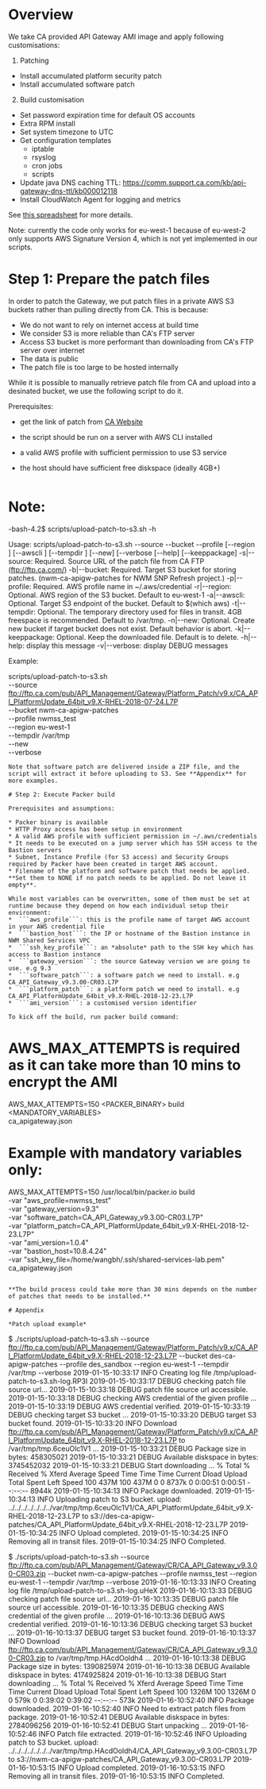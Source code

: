 # Overview

We take CA provided API Gateway AMI image and apply following customisations:

1. Patching
  * Install accumulated platform security patch
  * Install accumulated software patch
2. Build customisation 
  * Set password expiration time for default OS accounts
  * Extra RPM install
  * Set system timezone to UTC
  * Get configuration templates
    - iptable
    - rsyslog 
    - cron jobs
    - scripts
  * Update java DNS caching TTL: https://comm.support.ca.com/kb/api-gateway-dns-ttl/kb000012118
  * Install CloudWatch Agent for logging and metrics

See [this spreadsheet](https://collab.rbsres01.net/teams/destt-r2bf0f1y/Projects/Team%20Documents/Channels/Channels%20Engineering/SDP/CA-APIGW_v9.3%20build%20analysis.xlsx) for more details.

Note: currently the code only works for eu-west-1 because of eu-west-2 only supports AWS Signature Version 4, which is not yet implemented in our scripts.

# Step 1: Prepare the patch files

In order to patch the Gateway, we put patch files in a private AWS S3 buckets rather than pulling directly from CA. This is because:

* We do not want to rely on internet access at build time 
* We consider S3 is more reliable than CA's FTP server
* Access S3 bucket is more performant than downloading from CA's FTP server over internet
* The data is public 
* The patch file is too large to be hosted internally

While it is possible to manually retrieve patch file from CA and upload into a desinated bucket, we use the following script to do it. 

Prerequisites:
* get the link of patch from [CA Website](https://support.ca.com/us/product-content/recommended-reading/technical-document-index/ca-api-gateway-solutions-and-patches.html)
* the script should be run on a server with AWS CLI installed
* a valid AWS profile with sufficient permission to use S3 service
* the host should have sufficient free diskspace (ideally 4GB+)


  ```
# Note: 
-bash-4.2$ scripts/upload-patch-to-s3.sh -h

  Usage: scripts/upload-patch-to-s3.sh --source <patch file source url> --bucket <bucket> --profile <aws profile name> [--region <aws region>] [--awscli <aws cli>] [--tempdir <temp directory>] [--new] [--verbose [--help] [--keeppackage]
    -s|--source: Required. Source URL of the patch file from CA FTP (ftp://ftp.ca.com/)
    -b|--bucket: Required. Target S3 bucket for storing patches. (nwm-ca-apigw-patches for NWM SNP Refresh project.)
    -p|--profile: Required. AWS profile name in ~/.aws/credential
    -r|--region: Optional. AWS region of the S3 bucket. Default to eu-west-1
    -a|--awscli: Optional. Target S3 endpoint of the bucket. Default to $(which aws)
    -t|--tempdir: Optional. The temporary directory used for files in transit. 4GB freespace is recommended. Default to /var/tmp.
    -n|--new: Optional. Create new bucket if target bucket does not exist. Default behavior is abort.
    -k|--keeppackage: Optional. Keep the downloaded file. Default is to delete.
    -h|--help: display this message
    -v|--verbose: display DEBUG messages

  Example:

 scripts/upload-patch-to-s3.sh \
    --source ftp://ftp.ca.com/pub/API_Management/Gateway/Platform_Patch/v9.x/CA_API_PlatformUpdate_64bit_v9.X-RHEL-2018-07-24.L7P \
    --bucket nwm-ca-apigw-patches \
    --profile nwmss_test \
    --region eu-west-1 \
    --tempdir /var/tmp \
    --new \
    --verbose

  ```
Note that software patch are delivered inside a ZIP file, and the script will extract it before uploading to S3. See **Appendix** for more examples.

# Step 2: Execute Packer build

Prerequisites and assumptions:

* Packer binary is available 
* HTTP Proxy access has been setup in environment
* A valid AWS profile with sufficient permission in ~/.aws/credentials
* It needs to be executed on a jump server which has SSH access to the Bastion servers
* Subnet, Instance Profile (for S3 access) and Security Groups required by Packer have been created in target AWS account.
* Filename of the platform and software patch that needs be applied. **Set them to NONE if no patch needs to be applied. Do not leave it empty**.

While most variables can be overwritten, some of them must be set at runtime because they depend on how each individual setup their environment:
*  ```aws_profile```: this is the profile name of target AWS account in your AWS credential file
*  ```bastion_host```: the IP or hostname of the Bastion instance in NWM Shared Services VPC
*  ```ssh_key_profile```: an *absolute* path to the SSH key which has access to Bastion instance
*  ```gateway_version```: the source Gateway version we are going to use. e.g 9.3
*  ```software_patch```: a software patch we need to install. e.g CA_API_Gateway_v9.3.00-CR03.L7P
*  ```platform_patch```: a platform patch we need to install. e.g CA_API_PlatformUpdate_64bit_v9.X-RHEL-2018-12-23.L7P
*  ```ami_version```: a customised version identifier

To kick off the build, run packer build command:
```
# AWS_MAX_ATTEMPTS is required as it can take more than 10 mins to encrypt the AMI
AWS_MAX_ATTEMPTS=150 <PACKER_BINARY> build \
  <MANDATORY_VARIABLES>\
  ca_apigateway.json 

# Example with mandatory variables only:
AWS_MAX_ATTEMPTS=150 /usr/local/bin/packer.io build \
  -var "aws_profile=nwmss_test" \
  -var "gateway_version=9.3" \
  -var "software_patch=CA_API_Gateway_v9.3.00-CR03.L7P" \
  -var "platform_patch=CA_API_PlatformUpdate_64bit_v9.X-RHEL-2018-12-23.L7P" \
  -var "ami_version=1.0.4" \
  -var "bastion_host=10.8.4.24" \
  -var "ssh_key_file=/home/wangbh/.ssh/shared-services-lab.pem" \
  ca_apigateway.json
```

**The build process could take more than 30 mins depends on the number of patches that needs to be installed.** 

# Appendix

*Patch upload example*

```
$ ./scripts/upload-patch-to-s3.sh --source ftp://ftp.ca.com/pub/API_Management/Gateway/Platform_Patch/v9.x/CA_API_PlatformUpdate_64bit_v9.X-RHEL-2018-12-23.L7P --bucket des-ca-apigw-patches --profile des_sandbox --region eu-west-1 --tempdir /var/tmp --verbose
2019-01-15-10:33:17 INFO Creating log file /tmp/upload-patch-to-s3.sh-log.RP3I
2019-01-15-10:33:17 DEBUG checking patch file source url...
2019-01-15-10:33:18 DEBUG patch file source url accessible.
2019-01-15-10:33:18 DEBUG checking AWS credential of the given profile ...
2019-01-15-10:33:19 DEBUG AWS credential verified.
2019-01-15-10:33:19 DEBUG checking target S3 bucket ...
2019-01-15-10:33:20 DEBUG target S3 bucket found.
2019-01-15-10:33:20 INFO Download ftp://ftp.ca.com/pub/API_Management/Gateway/Platform_Patch/v9.x/CA_API_PlatformUpdate_64bit_v9.X-RHEL-2018-12-23.L7P to /var/tmp/tmp.6ceuOlc1V1 ...
2019-01-15-10:33:21 DEBUG Package size in bytes: 458305021
2019-01-15-10:33:21 DEBUG Available diskspace in bytes: 3745452032
2019-01-15-10:33:21 DEBUG Start downloading ...
  % Total    % Received % Xferd  Average Speed   Time    Time     Time  Current
                                 Dload  Upload   Total   Spent    Left  Speed
100  437M  100  437M    0     0  8737k      0  0:00:51  0:00:51 --:--:-- 8944k
2019-01-15-10:34:13 INFO Package downloaded.
2019-01-15-10:34:13 INFO Uploading patch to S3 bucket.
upload: ../../../../../../../var/tmp/tmp.6ceuOlc1V1/CA_API_PlatformUpdate_64bit_v9.X-RHEL-2018-12-23.L7P to s3://des-ca-apigw-patches/CA_API_PlatformUpdate_64bit_v9.X-RHEL-2018-12-23.L7P
2019-01-15-10:34:25 INFO Upload completed.
2019-01-15-10:34:25 INFO Removing all in transit files.
2019-01-15-10:34:25 INFO Completed.

$ ./scripts/upload-patch-to-s3.sh --source ftp://ftp.ca.com/pub/API_Management/Gateway/CR/CA_API_Gateway_v9.3.00-CR03.zip --bucket nwm-ca-apigw-patches --profile nwmss_test --region eu-west-1 --tempdir /var/tmp --verbose
2019-01-16-10:13:33 INFO Creating log file /tmp/upload-patch-to-s3.sh-log.uHeX
2019-01-16-10:13:33 DEBUG checking patch file source url...
2019-01-16-10:13:35 DEBUG patch file source url accessible.
2019-01-16-10:13:35 DEBUG checking AWS credential of the given profile ...
2019-01-16-10:13:36 DEBUG AWS credential verified.
2019-01-16-10:13:36 DEBUG checking target S3 bucket ...
2019-01-16-10:13:37 DEBUG target S3 bucket found.
2019-01-16-10:13:37 INFO Download ftp://ftp.ca.com/pub/API_Management/Gateway/CR/CA_API_Gateway_v9.3.00-CR03.zip to /var/tmp/tmp.HAcdOoldh4 ...
2019-01-16-10:13:38 DEBUG Package size in bytes: 1390825974
2019-01-16-10:13:38 DEBUG Available diskspace in bytes: 4174925824
2019-01-16-10:13:38 DEBUG Start downloading ...
  % Total    % Received % Xferd  Average Speed   Time    Time     Time  Current
                                 Dload  Upload   Total   Spent    Left  Speed
100 1326M  100 1326M    0     0   579k      0  0:39:02  0:39:02 --:--:--  573k
2019-01-16-10:52:40 INFO Package downloaded.
2019-01-16-10:52:40 INFO Need to extract patch files from package.
2019-01-16-10:52:41 DEBUG Available diskspace in bytes: 2784096256
2019-01-16-10:52:41 DEBUG Start unpacking ...
2019-01-16-10:52:46 INFO Patch file extracted.
2019-01-16-10:52:46 INFO Uploading patch to S3 bucket.
upload: ../../../../../../../var/tmp/tmp.HAcdOoldh4/CA_API_Gateway_v9.3.00-CR03.L7P to s3://nwm-ca-apigw-patches/CA_API_Gateway_v9.3.00-CR03.L7P
2019-01-16-10:53:15 INFO Upload completed.
2019-01-16-10:53:15 INFO Removing all in transit files.
2019-01-16-10:53:15 INFO Completed.
```
